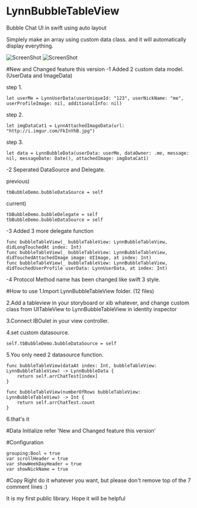 # LynnBubbleTableView
Bubble Chat UI in swift using auto layout

Simplely make an array using custom data class.
and it will automatically display everything.

![ScreenShot](https://cloud.githubusercontent.com/assets/6169147/11111086/4b15448e-8948-11e5-91c6-3e3f98c10ac4.PNG) ![ScreenShot](https://cloud.githubusercontent.com/assets/6169147/11111085/4b14313e-8948-11e5-9aa5-8606f0df6a16.PNG)

#New and Changed feature this version
-1 Added 2 custom data model. (UserData and ImageData)

step 1. 

    let userMe = LynnUserData(userUniqueId: "123", userNickName: "me", userProfileImage: nil, additionalInfo: nil)
    
step 2.

    let imgDataCat1 = LynnAttachedImageData(url: "http://i.imgur.com/FkInYhB.jpg")
    
step 3.

    let data = LynnBubbleData(userData: userMe, dataOwner: .me, message: nil, messageDate: Date(), attachedImage: imgDataCat1)
    
-2 Seperated DataSource and Delegate.

previous) 

    tbBubbleDemo.bubbleDataSource = self

current)

    tbBubbleDemo.bubbleDelegate = self
    tbBubbleDemo.bubbleDataSource = self
    
-3 Added 3 more delegate function

    func bubbleTableView(_ bubbleTableView: LynnBubbleTableView, didLongTouchedAt index: Int)
    func bubbleTableView(_ bubbleTableView: LynnBubbleTableView, didTouchedAttachedImage image: UIImage, at index: Int)
    func bubbleTableView(_ bubbleTableView: LynnBubbleTableView, didTouchedUserProfile userData: LynnUserData, at index: Int)

-4 Protocol Method name has been changed like swift 3 style. 

#How to use
1.Import LynnBubbleTableView folder. (12 files)

2.Add a tableview in your storyboard or xib whatever, and change custom class from UITableView to LynnBubbleTableView in identity inspector

3.Connect IBOulet in your view controller.

4.set custom datasource. 

    self.tbBubbleDemo.bubbleDataSource = self

5.You only need 2 datasource function.

    func bubbleTableView(dataAt index: Int, bubbleTableView: LynnBubbleTableView) -> LynnBubbleData {
        return self.arrChatTest[index]
    }

    func bubbleTableView(numberOfRows bubbleTableView: LynnBubbleTableView) -> Int {
        return self.arrChatTest.count
    }
    
6.that's it

#Data Initialize
refer 'New and Changed feature this version'


#Configuration

    grouping:Bool = true
    var scrollHeader = true
    var showWeekDayHeader = true
    var showNickName = true      
        
#Copy Right
        do it whatever you want, but please don't remove top of the 7 comment lines :)
        
        
It is my first public library. Hope it will be helpful
